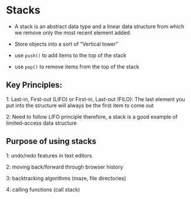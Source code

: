 # Stacks

- A stack is an abstract data type and a linear data structure from which we remove only the most recent element added.

- Store objects into a sort of "Vertical tower"

- use `push()` to add items to the top of the stack

- use `pop()` to remove items from the top of the stack



## **Key Principles:**

1: Last-in, First-out (LIFO) or First-in, Last-out (FILO): The last element you put into the structure will always be the first item to come out

2: Need to follow LIFO principle therefore, a stack is a good example of limited-access data structure

## **Purpose of using stacks**

1: undo/redo features in text editors

2: moving back/forward through browser history

3: backtracking algorithms (maze, file directories)

4: calling functions (call stack)